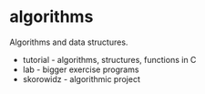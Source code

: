 # algorithms
Algorithms and data structures.

- tutorial - algorithms, structures, functions in C
- lab - bigger exercise programs
- skorowidz - algorithmic project